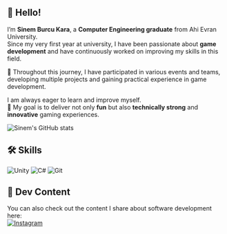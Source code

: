 ## 👋 Hello!

I’m **Sinem Burcu Kara**, a **Computer Engineering graduate** from Ahi Evran University.  
Since my very first year at university, I have been passionate about **game development** and have continuously worked on improving my skills in this field.  

📌 Throughout this journey, I have participated in various events and teams, developing multiple projects and gaining practical experience in game development.  

I am always eager to learn and improve myself.  
🎯 My goal is to deliver not only **fun** but also **technically strong** and **innovative** gaming experiences.

![Sinem's GitHub stats](https://github-readme-stats.vercel.app/api?username=sinemburcukaraa&show_icons=true&theme=radical)

## 🛠 Skills
![Unity](https://img.shields.io/badge/Unity-100000?style=for-the-badge&logo=unity&logoColor=white)
![C#](https://img.shields.io/badge/C%23-100000?style=for-the-badge&logo=c-sharp&logoColor=white)
![Git](https://img.shields.io/badge/Git-100000?style=for-the-badge&logo=git&logoColor=white)

## 📱 Dev Content
You can also check out the content I share about software development here:  
[![Instagram](https://img.shields.io/badge/Instagram-codeburcu-E4405F?style=for-the-badge&logo=instagram&logoColor=white)](https://www.instagram.com/codeburcu/)
